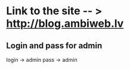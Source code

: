 Link to the site -- > http://blog.ambiweb.lv
==========================
## Login and pass for admin 
login -> admin
pass -> admin


